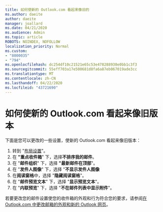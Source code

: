```yaml
---
title: 如何使新的 Outlook.com 看起来像旧的
ms.author: daeite
author: daeite
manager: joallard
ms.date: 04/21/2020
ms.audience: Admin
ms.topic: article
ROBOTS: NOINDEX, NOFOLLOW
localization_priority: Normal
ms.custom:
- "8000035"
- "794"
ms.openlocfilehash: dc254df10c21521e65c53e478288938e0bb1c3f3
ms.sourcegitcommit: 55eff703a17e500681d8fa6a87eb067019ade3cc
ms.translationtype: MT
ms.contentlocale: zh-CN
ms.lasthandoff: 04/22/2020
ms.locfileid: "43721690"
---
```

# <a name="how-to-make-the-new-outlookcom-look-like-the-old-version"></a>如何使新的 Outlook.com 看起来像旧版本

下面是您可以更改的一些设置，使新的 Outlook.com 看起来像旧版本：

1. 转到 "[布局设置](https://outlook.live.com/mail/options/mail/layout)"。
1. 在 **"重点收件箱**" 下，选择**不排序我的邮件**。
1. 在 "**邮件组织**" 下，选择 **"最新邮件在顶部**"。
1. 在 "**发件人图像**" 下，选择 "**不显示发件人图像**
1. 在**阅读窗格**中，选择 "**隐藏阅读窗格**"。
1. 在 "**邮件预览文本**" 下，选择 "**显示预览文本**"。
1. 在 "**内联预览**" 下，选择 "**不在邮件列表中显示附件**"。

若要更改您的邮件设置使您的收件箱的外观和行为符合您的要求，请参阅[在 Outlook.com 中更改邮箱的外观和新的 Outlook 网页](https://support.office.com/article/b41c2ecb-f23c-42b3-b7f8-659646d5e58c?wt.mc_id=Office_Outlook_com_Alchemy)。